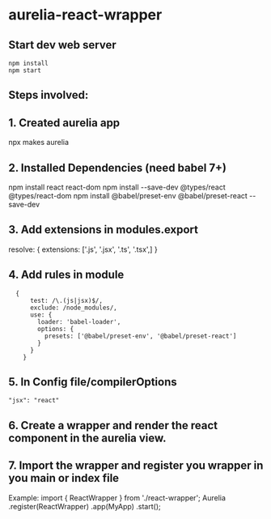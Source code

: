 # aurelia-react-wrapper

## Start dev web server

    npm install
    npm start

## Steps involved:

## 1. Created aurelia app
   npx makes aurelia

## 2. Installed Dependencies (need babel 7+)
   npm install react react-dom
   npm install --save-dev @types/react @types/react-dom
   npm install @babel/preset-env @babel/preset-react --save-dev

## 3. Add extensions in modules.export  
   resolve: {
   extensions: ['.js', '.jsx', '.ts', '.tsx',]
   }

## 4. Add rules in module
      {
          test: /\.(js|jsx)$/,
          exclude: /node_modules/,
          use: {
            loader: 'babel-loader',
            options: {
              presets: ['@babel/preset-env', '@babel/preset-react']
            }
          }
        }

## 5.  In Config file/compilerOptions
    "jsx": "react"


## 6. Create a wrapper and render the react component in the aurelia view. 

## 7. Import the wrapper and register you wrapper in you main or index file
Example:    import { ReactWrapper } from './react-wrapper';
            Aurelia
            .register(ReactWrapper) 
            .app(MyApp)
            .start();


